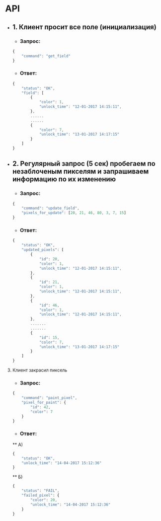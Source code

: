 # API

* ## 1. Клиент просит все поле (инициализация)

	* ### Запрос:

	```javascript
	{
		"command": "get_field"
	}
	```

	* ### Ответ:

	```javascript	
	{
		"status": "OK",
		"field": [
			{
				"color": 1,
				"unlock_time": "12-01-2017 14:15:11",
			},
			......
			......
			{
				"color": 7,
				"unlock_time": "13-01-2017 14:17:15"
			}
		]
	}
	```

* ## 2. Регулярный запрос (5 сек) пробегаем по незаблоченым пикселям и запрашиваем информацию по их изменению

	* ### Запрос:

	```javascript
	{
		"command": "update_field",
		"pixels_for_update": [20, 21, 46, 80, 3, 7, 15]
	}
	```
	
	* ### Ответ:

	```javascript
	{
		"status": "OK", 
		"updated_pixels": [
			{
				"id": 20,
				"color": 1,
				"unlock_time": "12-01-2017 14:15:11",
			},
			{
				"id": 21,
				"color": 1,
				"unlock_time": "12-01-2017 14:15:11",
			},
			{
				"id": 46,
				"color": 1,
				"unlock_time": "12-01-2017 14:15:11",
			},
			.......
			.......
			{
				"id": 15,
				"color": 7,
				"unlock_time": "13-01-2017 14:17:15"
			}
		]
	}
	```

3. Клиент закрасил пиксель

	* ### Запрос:

	```javascript
	{
		"command": "paint_pixel",
		"pixel_for_paint": {
			"id": 42,
			"color": 7
		}
	}
	```

	* ### Ответ:

	** A)

	```javascript
	{
		"status": "OK",
		"unlock_time": "14-04-2017 15:12:36"
	}
	```

	** Б)

	```javascript
	{
		"status": "FAIL",
		"failed_pixel": {
			"color": 20,
			"unlock_time": "14-04-2017 15:12:36"
		}
	}
	```
